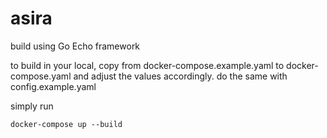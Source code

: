 # asira
build using Go Echo framework

to build in your local, copy from docker-compose.example.yaml to docker-compose.yaml and adjust the values accordingly.
do the same with config.example.yaml

simply run 
```
docker-compose up --build
```